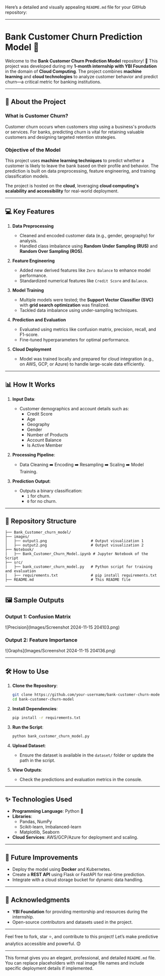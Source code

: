 Here’s a detailed and visually appealing `README.md` file for your GitHub repository:

---

# Bank Customer Churn Prediction Model 🌟  

Welcome to the **Bank Customer Churn Prediction Model** repository! 🚀 This project was developed during my **1-month internship with YBI Foundation** in the domain of **Cloud Computing**. The project combines **machine learning** and **cloud technologies** to analyze customer behavior and predict churn—a critical metric for banking institutions.

---

## 🧠 **About the Project**

### What is Customer Churn?
Customer churn occurs when customers stop using a business's products or services. For banks, predicting churn is vital for retaining valuable customers and designing targeted retention strategies.

### Objective of the Model
This project uses **machine learning techniques** to predict whether a customer is likely to leave the bank based on their profile and behavior. The prediction is built on data preprocessing, feature engineering, and training classification models.

The project is hosted on the **cloud**, leveraging **cloud computing's scalability and accessibility** for real-world deployment.

---

## 💻 **Key Features**

1. **Data Preprocessing**
   - Cleaned and encoded customer data (e.g., gender, geography) for analysis.
   - Handled class imbalance using **Random Under Sampling (RUS)** and **Random Over Sampling (ROS)**.

2. **Feature Engineering**
   - Added new derived features like `Zero Balance` to enhance model performance.
   - Standardized numerical features like `Credit Score` and `Balance`.

3. **Model Training**
   - Multiple models were tested; the **Support Vector Classifier (SVC)** with **grid search optimization** was finalized.
   - Tackled data imbalance using under-sampling techniques.

4. **Prediction and Evaluation**
   - Evaluated using metrics like confusion matrix, precision, recall, and F1-score.
   - Fine-tuned hyperparameters for optimal performance.

5. **Cloud Deployment**
   - Model was trained locally and prepared for cloud integration (e.g., on AWS, GCP, or Azure) to handle large-scale data efficiently.

---

## 📊 **How It Works**

1. **Input Data**:
   - Customer demographics and account details such as:
     - Credit Score
     - Age
     - Geography
     - Gender
     - Number of Products
     - Account Balance
     - Is Active Member

2. **Processing Pipeline**:
   - Data Cleaning ➡️ Encoding ➡️ Resampling ➡️ Scaling ➡️ Model Training.

3. **Prediction Output**:
   - Outputs a binary classification:
     - `1` for churn.
     - `0` for no churn.

---

## 📁 **Repository Structure**

```
├── Bank_Customer_churn_model/
├── images/
│   ├── output1.png                    # Output visualization 1
│   ├── output2.png                    # Output visualization 2
├── Notebook/
|   ├── Bank_Customer_Churn_Model.ipynb # Jupyter Notebook of the Script
├── src/
|   ├── bank_customer_churn_model.py   # Python script for training and evaluation
|   ├── requirements.txt               # pip install requirements.txt
├── README.md                          # This README file
```

---

## 🖼️ **Sample Outputs**

### Output 1: Confusion Matrix
![Precision](Images/Screenshot 2024-11-15 204103.png)

### Output 2: Feature Importance
![Graphs](Images/Screenshot 2024-11-15 204136.png)

---

## 🛠️ **How to Use**

1. **Clone the Repository**:
   ```bash
   git clone https://github.com/your-username/bank-customer-churn-model.git
   cd bank-customer-churn-model
   ```

2. **Install Dependencies**:
   ```bash
   pip install -r requirements.txt
   ```

3. **Run the Script**:
   ```bash
   python bank_customer_churn_model.py
   ```

4. **Upload Dataset**:
   - Ensure the dataset is available in the `dataset/` folder or update the path in the script.

5. **View Outputs**:
   - Check the predictions and evaluation metrics in the console.

---

## ✨ **Technologies Used**

- **Programming Language**: Python 🐍
- **Libraries**: 
  - Pandas, NumPy
  - Scikit-learn, Imbalanced-learn
  - Matplotlib, Seaborn
- **Cloud Services**: AWS/GCP/Azure for deployment and scaling.

---

## 🎯 **Future Improvements**

- Deploy the model using **Docker** and Kubernetes.
- Create a **REST API** using Flask or FastAPI for real-time prediction.
- Integrate with a cloud storage bucket for dynamic data handling.

---

## 📢 **Acknowledgments**

- **YBI Foundation** for providing mentorship and resources during the internship.
- Open-source contributors and datasets used in the project.

---

Feel free to fork, star ⭐, and contribute to this project! Let’s make predictive analytics accessible and powerful. 😊

---

This format gives you an elegant, professional, and detailed `README.md` file. You can replace placeholders with real image file names and include specific deployment details if implemented.
